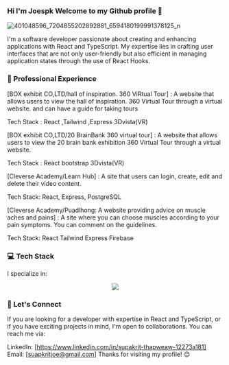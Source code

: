 ### Hi I'm Joespk Welcome to my Github profile  👋

![401048596_7204855202892881_6594180199991378125_n](https://github.com/Joespk/Joespk/assets/96042239/a8ead46a-33e3-4b85-9a10-a0957e091410) 


I'm a software developer passionate about creating and enhancing applications with React and TypeScript. My expertise lies in crafting user interfaces that are not only user-friendly but also efficient in managing application states through the use of React Hooks.

### 🚀 Professional Experience  

[BOX exhibit CO,LTD/hall of inspiration. 360 ViRtual Tour] : A website that allows users to view the hall of inspiration. 360 Virtual Tour through a virtual website. and can have a guide for taking tours

Tech Stack : React ,Tailwind ,Express 3Dvista(VR)

[BOX exhibit CO,LTD/20 BrainBank 360 virtual tour] : A website that allows users to view the 20 brain bank exhibition  360 Virtual Tour through a virtual website. 

Tech Stack : React bootstrap 3Dvista(VR)

[Cleverse Academy/Learn Hub] : A site that users can login, create, edit and delete their video content.

Tech Stack: React, Express, PostgreSQL

[Cleverse Academy/Puadlhong: A website providing advice on muscle aches and pains] : A site where you can choose muscles according to your pain symptoms. You can comment on the guidelines. 

Tech Stack: React Tailwind Express Firebase

### 💻 Tech Stack
I specialize in:
<p align="center">
  <a href="https://skillicons.dev">
    <img src="https://skillicons.dev/icons?i=js,ts,react,tailwind,nodejs,express,prisma,postgres,git,docker,firebase,wordpress,vscode,figma,adobe" />
  </a>
</p>


### 🤝 Let's Connect
If you are looking for a developer with expertise in React and TypeScript, or if you have exciting projects in mind, I'm open to collaborations. You can reach me via:

LinkedIn: [https://www.linkedin.com/in/supakrit-thapweaw-12273a181]
Email: [suapkritjoe@gmail.com]
Thanks for visiting my profile! 😊
